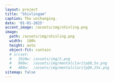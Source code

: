 ```yaml
---
layout: project
title: "Shivlingam"
caption: The unchanging.
date: '01-01-2025'
accent_image: /assets/img/shivling.png
image: 
  path: /assets/img/shivling.png
  width:  100%
  height: auto
  object-fit: contain
  # srcset: 
  #   1920w: /assets/img/S.png
  #   960w:  /assets/img/mentalclarity@0,5x.png
  #   480w:  /assets/img/mentalclarity@0,25x.png
sitemap: false
---
```


